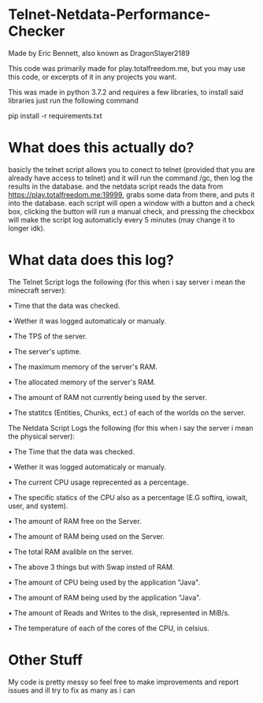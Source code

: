 # Telnet-Netdata-Performance-Checker
Made by Eric Bennett, also known as DragonSlayer2189

This code was primarily made for play.totalfreedom.me, but you may use this code, or excerpts of it in any projects you want.

This was made in python 3.7.2 and requires a few libraries, to install said libraries just run the following command

pip install -r requirements.txt

# What does this actually do?
basicly the telnet script allows you to conect to telnet (provided that you are already have access to telnet) and it will run the command /gc, then log the results in the database.
and the netdata script reads the data from https://play.totalfreedom.me:19999, grabs some data from there, and puts it into the database.
each script will open a window with a button and a check box, clicking the button will run a manual check, and pressing the checkbox will make the script log automaticly every 5 minutes (may change it to longer idk).

# What data does this log?
The Telnet Script logs the following (for this when i say server i mean the minecraft server):

• Time that the data was checked.
  
• Wether it was logged automaticaly or manualy.

• The TPS of the server.

• The server's uptime.

• The maximum memory of the server's RAM.

• The allocated memory of the server's RAM.

• The amount of RAM not currently being used by the server.

• The statitcs (Entities, Chunks, ect.) of each of the worlds on the server.

The Netdata Script Logs the following (for this when i say the server i mean the physical server):

• The Time that the data was checked.

• Wether it was logged automaticaly or manualy.

• The current CPU usage reprecented as a percentage.

• The specific statics of the CPU also as a percentage (E.G softirq, iowait, user, and system).

• The amount of RAM free on the Server.

• The amount of RAM being used on the Server.

• The total RAM avalible on the server.

• The above 3 things but with Swap insted of RAM.

• The amount of CPU being used by the application "Java".

• The amount of RAM being used by the application "Java".

• The amount of Reads and Writes to the disk, represented in MiB/s.

• The temperature of each of the cores of the CPU, in celsius.

# Other Stuff

My code is pretty messy so feel free to make improvements and report issues and ill try to fix as many as i can

